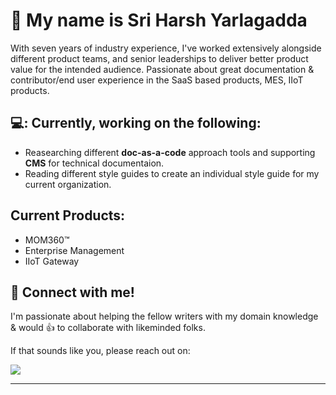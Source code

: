 # 👋 My name is Sri Harsh Yarlagadda

<p>With seven years of industry experience, I've worked extensively alongside different product teams, and senior leaderships to deliver better product value for the intended audience. Passionate about great documentation & contributor/end user experience in the SaaS based products, MES, IIoT products. </p>

## 💻: Currently, working on the following:

- Reasearching different **doc-as-a-code** approach tools and supporting **CMS** for technical documentaion.
- Reading different style guides to create an individual style guide for my current organization.

## Current Products:

- MOM360™
- Enterprise Management
- IIoT Gateway
  
## 🔌 Connect with me! 

I'm passionate about helping the fellow writers with my domain knowledge & would 👍 to collaborate with likeminded folks.

If that sounds like you, please reach out on: 

<a href="https://www.linkedin.com/in/yarlagadda-sriharsh-389b50bb/">
  <img src="https://img.shields.io/badge/LinkedIn-0077B5?style=for-the-badge&logo=linkedin&logoColor=white" />
</a>

---
